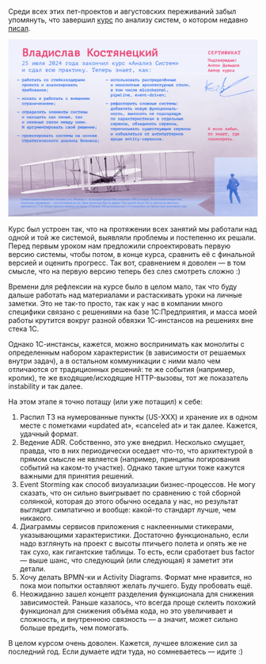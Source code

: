 ﻿Среди всех этих пет-проектов и августовских переживаний забыл упомянуть, что завершил [курс](https://tough-dev.school/system-analysis) по анализу систем, о котором недавно [писал](/notes/ibrahim).

![Сертификат](certificate.png)

Курс был устроен так, что на протяжении всех занятий мы работали над одной и той же системой, выявляли проблемы и постепенно их решали. Перед первым уроком нам предложили спроектировать первую версию системы, чтобы потом, в конце курса, сравнить её с финальной версией и оценить прогресс. Так вот, сравнением я доволен — в том смысле, что на первую версию теперь без слез смотреть сложно :)

Времени для рефлексии на курсе было в целом мало, так что буду дальше работать над материалами и растаскивать уроки на личные заметки. Это не так-то просто, так как у нас в компании много специфики связано с решениями на базе 1С:Предприятия, и масса моей работы крутится вокруг разной обвязки 1С-инстансов на решениях вне стека 1С. 

Однако 1С-инстансы, кажется, можно воспринимать как монолиты с определенным набором характеристик (в зависимости от решаемых внутри задач), а в остальном коммуникации с ними мало чем отличаются от традиционных решений: те же события (например, кролик), те же входящие/исходящие HTTP-вызовы, тот же показатель instability и так далее.

На этом этапе я точно потащу (или уже потащил) к себе:

1. Распил ТЗ на нумерованные пункты (US-XXX) и хранение их в одном месте с пометками «updated at», «canceled at» и так далее. Кажется, удачный формат.
2. Ведение ADR. Собственно, это уже внедрил. Несколько смущает, правда, что в них периодически оседает что-то, что архитектурой в прямом смысле не является (например, принципы логирования событий на каком-то участке). Однако такие штуки тоже кажутся важными для принятия решений.
3. Event Storming как способ визуализации бизнес-процессов. Не могу сказать, что он сильно выигрывает по сравнению с той сборной солянкой, которая до этого обычно оседала у нас, но результат выглядит симпатично и вообще: какой-то стандарт лучше, чем никакого.
4. Диаграммы сервисов приложения с наклеенными стикерами, указывающими характеристики. Достаточно функционально, если надо взглянуть на проект с высоты птичьего полета и опять же не так сухо, как гигантские таблицы. То есть, если сработает bus factor — выше шанс, что следующий (или следующая) я заметит эти детали.
5. Хочу делать BPMN-ки и Activity Diagrams. Формат мне нравится, но пока мои попытки оставляют желать лучшего. Буду пробовать ещё.
6. Неожиданно зашел концепт разделения функционала для снижения зависимостей. Раньше казалось, что всегда проще склеить похожий функционал для снижения объёма кода, но это увеличивает и сложность, и внутреннюю связность — а значит, может сильно больше вредить, чем помогать.

В целом курсом очень доволен. Кажется, лучшее вложение сил за последний год. Если думаете идти туда, но сомневаетесь — идите :)